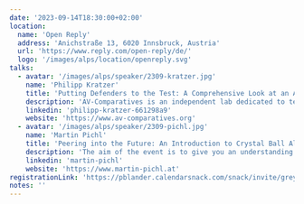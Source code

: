 ```yaml
---
date: '2023-09-14T18:30:00+02:00'
location:
  name: 'Open Reply'
  address: 'Anichstraße 13, 6020 Innsbruck, Austria'
  url: 'https://www.reply.com/open-reply/de/'
  logo: '/images/alps/location/openreply.svg'
talks:
  - avatar: '/images/alps/speaker/2309-kratzer.jpg'
    name: 'Philipp Kratzer'
    title: 'Putting Defenders to the Test: A Comprehensive Look at an Adaptable Testing Framework'
    description: 'AV-Comparatives is an independent lab dedicated to testing security software, which regularly releases test results to the public. Every antivirus product in the test is required to demonstrate its protection capabilities in various test areas. When challenging the leading vendors of the industry with unfavourable results, you better have a robust methodology. In this talk we present insights to one of our testing frameworks, showcase some typical applications and give an outlook to the future of the project.'
    linkedin: 'philipp-kratzer-661298a9'
    website: 'https://www.av-comparatives.org'
  - avatar: '/images/alps/speaker/2309-pichl.jpg'
    name: 'Martin Pichl'
    title: 'Peering into the Future: An Introduction to Crystal Ball Algorithms'
    description: 'The aim of the event is to give you an understanding of recommendation systems and their benefits. First, we briefly present the basics of recommender systems. We then discuss use cases from practice to see how companies can benefit from predictive modeling.'
    linkedin: 'martin-pichl'
    website: 'https://www.martin-pichl.at'
registrationLink: 'https://pblander.calendarsnack.com/snack/invite/grey/23vslo6uobhipairln4uikqsp0kpos2796vio4g1'
notes: ''
---
```

